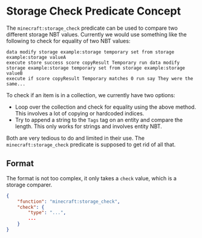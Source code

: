 # Storage Check Predicate Concept

The `minecraft:storage_check` predicate can be used to compare two different storage NBT values.
Currently we would use something like the following to check for equality of two NBT values:
```mcfunction
data modify storage example:storage temporary set from storage example:storage valueA
execute store success score copyResult Temporary run data modify storage example:storage temporary set from storage example:storage valueB
execute if score copyResult Temporary matches 0 run say They were the same...
```
To check if an item is in a collection, we currently have two options:
- Loop over the collection and check for equality using the above method. This involves a lot of copying or hardcoded indices.
- Try to append a string to the `Tags` tag on an entity and compare the length. This only works for strings and involves entity NBT.

Both are very tedious to do and limited in their use. The `minecraft:storage_check` predicate is supposed to get rid of all that.

## Format

The format is not too complex, it only takes a `check` value, which is a storage comparer.

```json
{
    "function": "minecraft:storage_check",
    "check": {
		"type": "...",
		...
	}
}
```
